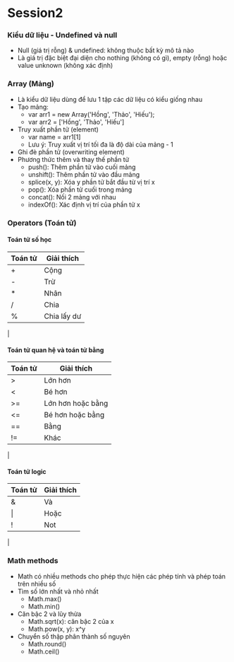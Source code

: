 # Session2

### Kiểu dữ liệu - Undefined và null
- Null (giá trị rỗng) & undefined: không thuộc bất kỳ mô tả nào
- Là giá trị đặc biệt đại diện cho nothing (không có gì), empty (rỗng) hoặc value unknown (không xác định)

### Array (Mảng)
- Là kiểu dữ liệu dùng để lưu 1 tập các dữ liệu có kiểu giống nhau
- Tạo mảng:
  - var arr1 = new Array('Hồng', 'Thảo', 'Hiếu');
  - var arr2 = ['Hồng', 'Thảo', 'Hiếu']
- Truy xuất phần tử (element)
  - var name = arr1[1]
  - Lưu ý: Truy xuất vị trí tối đa là độ dài của mảng - 1
- Ghi đè phần tử (overwriting element)
- Phương thức thêm và thay thế phần tử
  - push(): Thêm phần tử vào cuối mảng
  - unshift(): Thêm phần tử vào đầu mảng
  - splice(x, y): Xóa y phần tử bắt đầu từ vị trí x
  - pop(): Xóa phần tử cuối trong mảng
  - concat(): Nối 2 mảng với nhau
  - indexOf(): Xác định vị trí của phần tử x

### Operators (Toán tử)
#### Toán tử số học
  | Toán tử   | Giải thích    |
  |-----------|---------------|
  | +         | Cộng          |
  | -         | Trừ           |
  | *         | Nhân          |
  | /         | Chia          |
  | %         | Chia lấy dư   |
  |

#### Toán tử quan hệ và toán tử bằng
  | Toán tử   | Giải thích          |
  |-----------|---------------------|
  | >         | Lớn hơn             |
  | <         | Bé hơn              |
  | >=        | Lớn hơn hoặc bằng   |
  | <=        | Bé hơn hoặc bằng    |
  | ==        | Bằng                |
  | !=        | Khác                |
  |

#### Toán tử logic
  | Toán tử   | Giải thích  |
  |-----------|-------------|
  | &         | Và          |
  | \|        | Hoặc        |
  | !         | Not         |
  |

### Math methods
- Math có nhiều methods cho phép thực hiện các phép tính và phép toán trên nhiều số
- Tìm số lớn nhất và nhỏ nhất
  - Math.max()
  - Math.min()
- Căn bậc 2 và lũy thừa
  - Math.sqrt(x): căn bậc 2 của x
  - Math.pow(x, y): x^y
- Chuyển số thập phân thành số nguyên
  - Math.round()
  - Math.ceil()